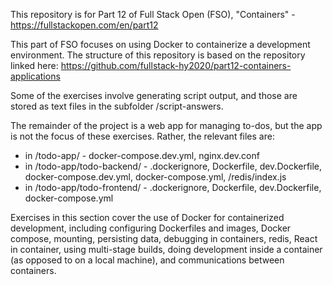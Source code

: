 This repository is for Part 12 of Full Stack Open (FSO), "Containers" - https://fullstackopen.com/en/part12

This part of FSO focuses on using Docker to containerize a development environment. The structure of this repository is based on the repository linked here: https://github.com/fullstack-hy2020/part12-containers-applications

Some of the exercises involve generating script output, and those are stored as text files in the subfolder /script-answers.

The remainder of the project is a web app for managing to-dos, but the app is not the focus of these exercises. Rather, the relevant files are:
* in /todo-app/ - docker-compose.dev.yml, nginx.dev.conf
* in /todo-app/todo-backend/ - .dockerignore, Dockerfile, dev.Dockerfile, docker-compose.dev.yml, docker-compose.yml, /redis/index.js
* in /todo-app/todo-frontend/ - .dockerignore, Dockerfile, dev.Dockerfile, docker-compose.yml

Exercises in this section cover the use of Docker for containerized development, including configuring Dockerfiles and images, Docker compose, mounting, persisting data, debugging in containers, redis, React in container, using multi-stage builds, doing development inside a container (as opposed to on a local machine), and communications between containers.
